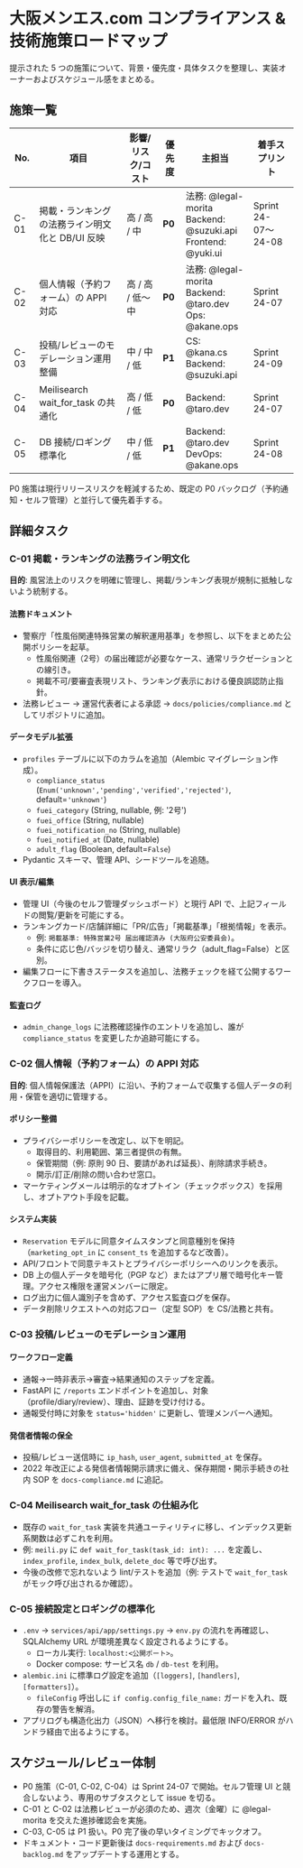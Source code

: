 # 大阪メンエス.com コンプライアンス & 技術施策ロードマップ

提示された 5 つの施策について、背景・優先度・具体タスクを整理し、実装オーナーおよびスケジュール感をまとめる。

## 施策一覧

| No. | 項目 | 影響/リスク/コスト | 優先度 | 主担当 | 着手スプリント |
| --- | --- | --- | --- | --- | --- |
| C-01 | 掲載・ランキングの法務ライン明文化と DB/UI 反映 | 高 / 高 / 中 | **P0** | 法務: @legal-morita<br>Backend: @suzuki.api<br>Frontend: @yuki.ui | Sprint 24-07〜24-08 |
| C-02 | 個人情報（予約フォーム）の APPI 対応 | 高 / 高 / 低〜中 | **P0** | 法務: @legal-morita<br>Backend: @taro.dev<br>Ops: @akane.ops | Sprint 24-07 |
| C-03 | 投稿/レビューのモデレーション運用整備 | 中 / 中 / 低 | **P1** | CS: @kana.cs<br>Backend: @suzuki.api | Sprint 24-09 |
| C-04 | Meilisearch wait_for_task の共通化 | 高 / 低 / 低 | **P0** | Backend: @taro.dev | Sprint 24-07 |
| C-05 | DB 接続/ロギング標準化 | 中 / 低 / 低 | **P1** | Backend: @taro.dev<br>DevOps: @akane.ops | Sprint 24-08 |

P0 施策は現行リリースリスクを軽減するため、既定の P0 バックログ（予約通知・セルフ管理）と並行して優先着手する。

## 詳細タスク

### C-01 掲載・ランキングの法務ライン明文化

**目的**: 風営法上のリスクを明確に管理し、掲載/ランキング表現が規制に抵触しないよう統制する。

#### 法務ドキュメント
- 警察庁「性風俗関連特殊営業の解釈運用基準」を参照し、以下をまとめた公開ポリシーを起草。
  - 性風俗関連（2号）の届出確認が必要なケース、通常リラクゼーションとの線引き。
  - 掲載不可/要審査表現リスト、ランキング表示における優良誤認防止指針。
- 法務レビュー → 運営代表者による承認 → `docs/policies/compliance.md` としてリポジトリに追加。

#### データモデル拡張
- `profiles` テーブルに以下のカラムを追加（Alembic マイグレーション作成）。
  - `compliance_status` (`Enum('unknown','pending','verified','rejected')`, default=`'unknown'`)
  - `fuei_category` (String, nullable, 例: '2号')
  - `fuei_office` (String, nullable)
  - `fuei_notification_no` (String, nullable)
  - `fuei_notified_at` (Date, nullable)
  - `adult_flag` (Boolean, default=`False`)
- Pydantic スキーマ、管理 API、シードツールを追随。

#### UI 表示/編集
- 管理 UI（今後のセルフ管理ダッシュボード）と現行 API で、上記フィールドの閲覧/更新を可能にする。
- ランキングカード/店舗詳細に「PR/広告」「掲載基準」「根拠情報」を表示。
  - 例: `掲載基準: 特殊営業2号 届出確認済み (大阪府公安委員会)`。
  - 条件に応じ色/バッジを切り替え、通常リラク（adult_flag=False）と区別。
- 編集フローに下書きステータスを追加し、法務チェックを経て公開するワークフローを導入。

#### 監査ログ
- `admin_change_logs` に法務確認操作のエントリを追加し、誰が `compliance_status` を変更したか追跡可能にする。

### C-02 個人情報（予約フォーム）の APPI 対応

**目的**: 個人情報保護法（APPI）に沿い、予約フォームで収集する個人データの利用・保管を適切に管理する。

#### ポリシー整備
- プライバシーポリシーを改定し、以下を明記。
  - 取得目的、利用範囲、第三者提供の有無。
  - 保管期間（例: 原則 90 日、要請があれば延長）、削除請求手続き。
  - 開示/訂正/削除の問い合わせ窓口。
- マーケティングメールは明示的なオプトイン（チェックボックス）を採用し、オプトアウト手段を記載。

#### システム実装
- `Reservation` モデルに同意タイムスタンプと同意種別を保持（`marketing_opt_in` に `consent_ts` を追加するなど改善）。
- API/フロントで同意テキストとプライバシーポリシーへのリンクを表示。
- DB 上の個人データを暗号化（PGP など）またはアプリ層で暗号化キー管理。アクセス権限を運営メンバーに限定。
- ログ出力に個人識別子を含めず、アクセス監査ログを保存。
- データ削除リクエストへの対応フロー（定型 SOP）を CS/法務と共有。

### C-03 投稿/レビューのモデレーション運用

#### ワークフロー定義
- 通報→一時非表示→審査→結果通知のステップを定義。
- FastAPI に `/reports` エンドポイントを追加し、対象（profile/diary/review）、理由、証跡を受け付ける。
- 通報受付時に対象を `status='hidden'` に更新し、管理メンバーへ通知。

#### 発信者情報の保全
- 投稿/レビュー送信時に `ip_hash`, `user_agent`, `submitted_at` を保存。
- 2022 年改正による発信者情報開示請求に備え、保存期間・開示手続きの社内 SOP を `docs-compliance.md` に追記。

### C-04 Meilisearch wait_for_task の仕組み化

- 既存の `wait_for_task` 実装を共通ユーティリティに移し、インデックス更新系関数は必ずこれを利用。
- 例: `meili.py` に `def wait_for_task(task_id: int): ...` を定義し、`index_profile`, `index_bulk`, `delete_doc` 等で呼び出す。
- 今後の改修で忘れないよう lint/テストを追加（例: テストで `wait_for_task` がモック呼び出されるか確認）。

### C-05 接続設定とロギングの標準化

- `.env` → `services/api/app/settings.py` → `env.py` の流れを再確認し、SQLAlchemy URL が環境差異なく設定されるようにする。
  - ローカル実行: `localhost:<公開ポート>`。
  - Docker compose: サービス名 `db` / `db-test` を利用。
- `alembic.ini` に標準ログ設定を追加（`[loggers]`, `[handlers]`, `[formatters]`）。
  - `fileConfig` 呼出しに `if config.config_file_name:` ガードを入れ、既存の警告を解消。
- アプリログも構造化出力（JSON）へ移行を検討。最低限 INFO/ERROR がハンドラ経由で出るようにする。

## スケジュール/レビュー体制

- P0 施策（C-01, C-02, C-04）は Sprint 24-07 で開始。セルフ管理 UI と競合しないよう、専用のサブタスクとして issue を切る。
- C-01 と C-02 は法務レビューが必須のため、週次（金曜）に @legal-morita を交えた進捗確認会を実施。
- C-03, C-05 は P1 扱い。P0 完了後の早いタイミングでキックオフ。
- ドキュメント・コード更新後は `docs-requirements.md` および `docs-backlog.md` をアップデートする運用とする。


